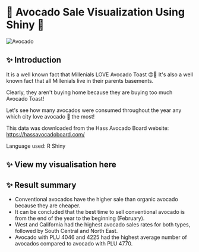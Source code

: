 # 🥑 Avocado Sale Visualization Using Shiny 🥑

![Avocado](https://user-images.githubusercontent.com/102011433/186786772-e68699a6-e2f8-4133-8ec7-69e8f0248f87.jpg)


## ✨ Introduction

It is a well known fact that Millenials LOVE Avocado Toast 😍🍞 It's also a well known fact that all Millenials live in their parents basements.

Clearly, they aren't buying home because they are buying too much Avocado Toast!

Let's see how many avocados were consumed throughout the year any which city love avocado 🥑 the most!

This data was downloaded from the Hass Avocado Board website: https://hassavocadoboard.com/

Language used: R Shiny

## ✨ View my visualisation here


## ✨ Result summary
- Conventional avocados have the higher sale than organic avocado because they are cheaper.
- It can be concluded that the best time to sell conventional avocado is from the end of the year to the beginning (February).
- West and California had the highest avocado sales rates for both types, followed by South Central and North East.
- Avocado with PLU 4046 and 4225 had the highest average number of avocados compared to avocado with PLU 4770.


